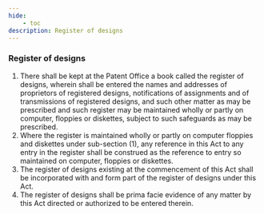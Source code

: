 ```yaml
---
hide:
    - toc
description: Register of designs
---
```


### Register of designs

1. There shall be kept at the Patent Office a book called the register of designs, wherein shall be entered the names and addresses of proprietors of registered designs, notifications of assignments and of transmissions of registered designs, and such other matter as may be prescribed and such register may be maintained wholly or partly on computer, floppies or diskettes, subject to such safeguards as may be prescribed.
2. Where the register is maintained wholly or partly on computer floppies and diskettes under sub-section (1), any reference in this Act to any entry in the register shall be construed as the reference to entry so maintained on computer, floppies or diskettes.
3. The register of designs existing at the commencement of this Act shall be incorporated with and form part of the register of designs under this Act.
4. The register of designs shall be prima facie evidence of any matter by this Act directed or authorized to be entered therein.
